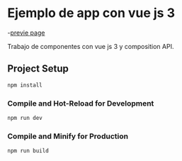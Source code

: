 # Ejemplo de app con vue js 3
-[previe page]('https://prueba-vue-js.netlify.app/')

Trabajo de componentes con vue js 3 y composition API.


## Project Setup

```sh
npm install
```

### Compile and Hot-Reload for Development

```sh
npm run dev
```

### Compile and Minify for Production

```sh
npm run build
```

